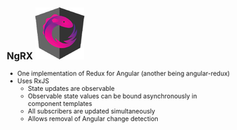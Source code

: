 ## NgRX ![alt text](images/ngrx_sm.png "NgRX") <!-- .element: class="inline-with-content" -->

- One implementation of Redux for Angular <!-- .element: class="fragment" --> (another being angular-redux)
- Uses RxJS <!-- .element: class="fragment" -->
  - State updates are observable <!-- .element: class="fragment" -->
  - Observable state values can be bound asynchronously in component templates <!-- .element: class="fragment" -->
  - All subscribers are updated simultaneously <!-- .element: class="fragment" -->
  - Allows removal of Angular change detection <!-- .element: class="fragment" -->